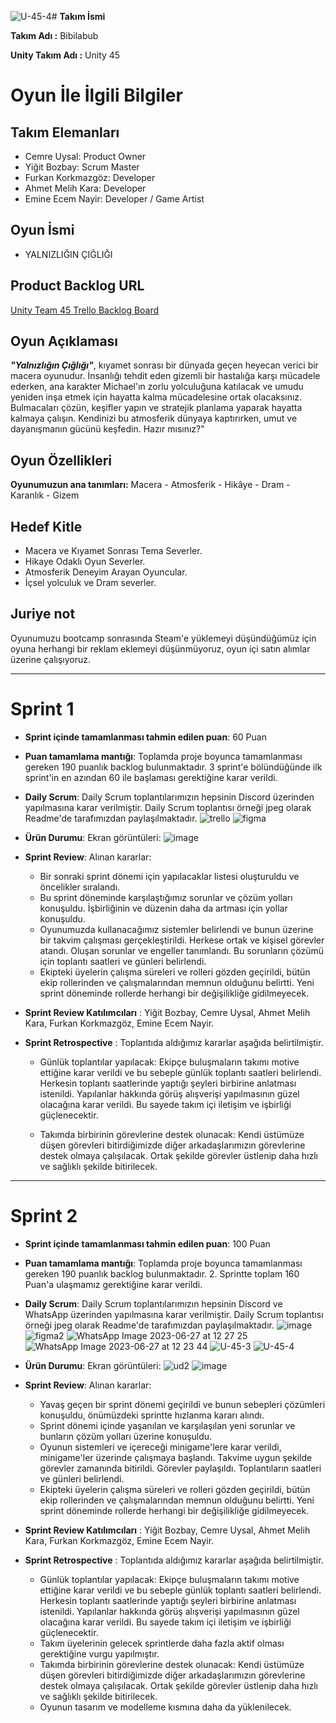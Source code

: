 ![U-45-4](https://github.com/Rainy-Mask/U-45/assets/110540754/66bb12c3-e312-49cd-87c0-21bcde55b2c0)# **Takım İsmi**

**Takım Adı :** Bibilabub

**Unity Takım Adı :** Unity 45

# Oyun İle İlgili Bilgiler

## Takım Elemanları
- Cemre Uysal: Product Owner
- Yiğit Bozbay: Scrum Master
- Furkan Korkmazgöz: Developer
- Ahmet Melih Kara: Developer
- Emine Ecem Nayir: Developer / Game Artist

## Oyun İsmi

- YALNIZLIĞIN ÇIĞLIĞI 

## Product Backlog URL

[Unity Team 45 Trello Backlog Board](https://trello.com/b/0Ze2252d/yalnızlığın-çığlığı)


## Oyun Açıklaması

_**"Yalnızlığın Çığlığı"**_, kıyamet sonrası bir dünyada geçen heyecan verici bir macera oyunudur. İnsanlığı tehdit eden gizemli bir hastalığa karşı mücadele ederken, ana karakter Michael'ın zorlu yolculuğuna katılacak ve umudu yeniden inşa etmek için hayatta kalma mücadelesine ortak olacaksınız. Bulmacaları çözün, keşifler yapın ve stratejik planlama yaparak hayatta kalmaya çalışın. Kendinizi bu atmosferik dünyaya kaptırırken, umut ve dayanışmanın gücünü keşfedin. Hazır mısınız?" 


## Oyun Özellikleri

**Oyunumuzun ana tanımları:** Macera - Atmosferik - Hikâye - Dram - Karanlık - Gizem

## Hedef Kitle

- Macera ve Kıyamet Sonrası Tema Severler.
- Hikaye Odaklı Oyun Severler.
- Atmosferik Deneyim Arayan Oyuncular.
- İçsel yolculuk ve Dram severler.

## Juriye not

Oyunumuzu bootcamp sonrasında Steam'e yüklemeyi düşündüğümüz için oyuna herhangi bir reklam eklemeyi düşünmüyoruz, oyun içi satın alımlar üzerine çalışıyoruz.

---

# Sprint 1

- **Sprint içinde tamamlanması tahmin edilen puan**: 60 Puan
- **Puan tamamlama mantığı**: Toplamda proje boyunca tamamlanması gereken 190 puanlık backlog bulunmaktadır. 3 sprint'e bölündüğünde ilk sprint'in en azından 60 ile başlaması gerektiğine karar verildi.
- **Daily Scrum**: Daily Scrum toplantılarımızın hepsinin Discord üzerinden yapılmasına karar verilmiştir. Daily Scrum toplantısı örneği jpeg olarak Readme'de tarafımızdan paylaşılmaktadır.
  ![trello](https://github.com/Rainy-Mask/U-45/assets/107516137/0d7a260e-7cd7-43cf-9e5d-04cfac53126e)
  ![figma](https://github.com/Rainy-Mask/U-45/assets/107516137/2f494ba0-c7cc-4d8c-916c-db11d6551236)

- **Ürün Durumu**: Ekran görüntüleri:
  ![image](https://github.com/Rainy-Mask/U-45/assets/107516137/3b9c4c06-9ffb-4425-9c3c-46e69864863b)
  
- **Sprint Review**: 
Alınan kararlar:
  - Bir sonraki sprint dönemi için yapılacaklar listesi oluşturuldu ve öncelikler sıralandı.
  - Bu sprint döneminde karşılaştığımız sorunlar ve çözüm yolları konuşuldu. İşbirliğinin ve düzenin daha da artması için yollar konuşuldu.
  - Oyunumuzda kullanacağımız sistemler belirlendi ve bunun üzerine bir takvim çalışması gerçekleştirildi. Herkese ortak ve kişisel görevler atandı. Oluşan sorunlar ve engeller tanımlandı. Bu sorunların çözümü için toplantı saatleri ve günleri belirlendi.
  - Ekipteki üyelerin çalışma süreleri ve rolleri gözden geçirildi, bütün ekip rollerinden ve çalışmalarından memnun olduğunu belirtti. Yeni sprint döneminde rollerde herhangi bir değişilikliğe gidilmeyecek.

- **Sprint Review Katılımcıları** : Yiğit Bozbay, Cemre Uysal, Ahmet Melih Kara, Furkan Korkmazgöz, Emine Ecem Nayir.

- **Sprint Retrospective** : Toplantıda aldığımız kararlar aşağıda belirtilmiştir.

  - Günlük toplantılar yapılacak: Ekipçe buluşmaların takımı motive ettiğine karar verildi ve bu sebeple günlük toplantı saatleri belirlendi. Herkesin toplantı saatlerinde yaptığı şeyleri birbirine anlatması istenildi. Yapılanlar hakkında görüş alışverişi yapılmasının güzel olacağına karar verildi. Bu sayede takım içi iletişim ve işbirliği güçlenecektir.

  - Takımda birbirinin görevlerine destek olunacak: Kendi üstümüze düşen görevleri bitirdiğimizde diğer arkadaşlarımızın görevlerine destek olmaya çalışılacak. Ortak şekilde görevler üstlenip daha hızlı ve sağlıklı şekilde bitirilecek.


---


# Sprint 2

- **Sprint içinde tamamlanması tahmin edilen puan**: 100 Puan
- **Puan tamamlama mantığı**: Toplamda proje boyunca tamamlanması gereken 190 puanlık backlog bulunmaktadır. 2. Sprintte toplam 160 Puan'a ulaşmamız gerektiğine karar verildi.
- **Daily Scrum**: Daily Scrum toplantılarımızın hepsinin Discord ve WhatsApp üzerinden yapılmasına karar verilmiştir. Daily Scrum toplantısı örneği jpeg olarak Readme'de tarafımızdan paylaşılmaktadır.
  ![image](https://github.com/Rainy-Mask/U-45/assets/107516137/6a7228eb-939d-4c94-96d5-fd6d692fdf1d)
  ![figma2](https://github.com/Rainy-Mask/U-45/assets/107516137/2e023ee5-b571-4d64-8c50-5ea62a7b5b5e)
  ![WhatsApp Image 2023-06-27 at 12 27 25](https://github.com/Rainy-Mask/U-45/assets/110540754/4df7c13f-a5db-4b8c-9dbb-68038f631e97)
  ![WhatsApp Image 2023-06-27 at 12 23 44](https://github.com/Rainy-Mask/U-45/assets/110540754/af5f44b6-d2df-4427-a443-41f6b9450844)
  ![U-45-3](https://github.com/Rainy-Mask/U-45/assets/110540754/c8296fe1-5175-4d6e-9c6d-9df0a7a4e2df)
  ![U-45-4](https://github.com/Rainy-Mask/U-45/assets/110540754/7c747b37-2ddc-4622-8e08-0f0cf8a8b0e2)






- **Ürün Durumu**: Ekran görüntüleri:
  ![ud2](https://github.com/Rainy-Mask/U-45/assets/107516137/85caf693-4526-4ce2-9944-25f74582df59)
  ![image](https://github.com/Rainy-Mask/U-45/assets/107516137/6a38ad67-4018-4dac-81f3-db970d11c0f6)




- **Sprint Review**: 
Alınan kararlar:
  - Yavaş geçen bir sprint dönemi geçirildi ve bunun sebepleri çözümleri konuşuldu, önümüzdeki sprintte hızlanma kararı alındı.
  - Sprint dönemi içinde yaşanılan ve karşılaşılan yeni sorunlar ve bunların çözüm yolları üzerine konuşuldu.
  - Oyunun sistemleri ve içereceği minigame'lere karar verildi, minigame'ler üzerinde çalışmaya başlandı. Takvime uygun şekilde görevler zamanında bitirildi. Görevler paylaşıldı. Toplantıların saatleri ve günleri belirlendi.
  - Ekipteki üyelerin çalışma süreleri ve rolleri gözden geçirildi, bütün ekip rollerinden ve çalışmalarından memnun olduğunu belirtti. Yeni sprint döneminde rollerde herhangi bir değişilikliğe gidilmeyecek.

- **Sprint Review Katılımcıları** : Yiğit Bozbay, Cemre Uysal, Ahmet Melih Kara, Furkan Korkmazgöz, Emine Ecem Nayir.

- **Sprint Retrospective** : Toplantıda aldığımız kararlar aşağıda belirtilmiştir.

  - Günlük toplantılar yapılacak: Ekipçe buluşmaların takımı motive ettiğine karar verildi ve bu sebeple günlük toplantı saatleri belirlendi. Herkesin toplantı saatlerinde yaptığı şeyleri birbirine anlatması istenildi. Yapılanlar hakkında görüş alışverişi yapılmasının güzel olacağına karar verildi. Bu sayede takım içi iletişim ve işbirliği güçlenecektir.
  - Takım üyelerinin gelecek sprintlerde daha fazla aktif olması gerektiğine vurgu yapılmıştır.
  - Takımda birbirinin görevlerine destek olunacak: Kendi üstümüze düşen görevleri bitirdiğimizde diğer arkadaşlarımızın görevlerine destek olmaya çalışılacak. Ortak şekilde görevler üstlenip daha hızlı ve sağlıklı şekilde bitirilecek.
  - Oyunun tasarım ve modelleme kısmına daha da yüklenilecek.

